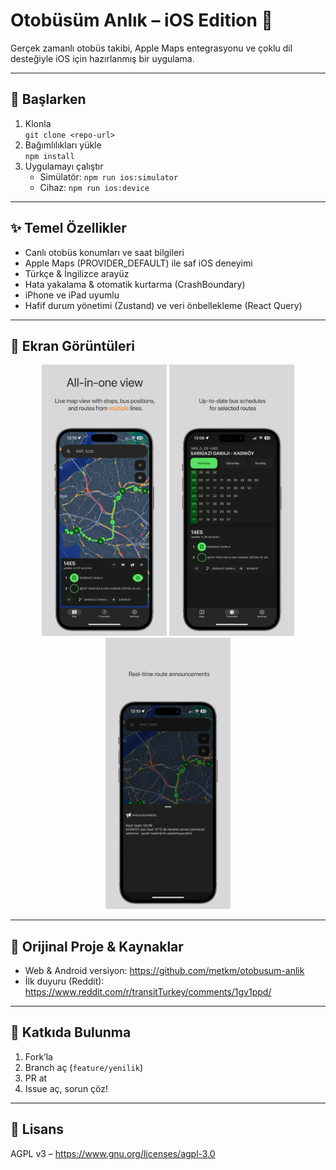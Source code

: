 # Otobüsüm Anlık – iOS Edition 🍎

Gerçek zamanlı otobüs takibi, Apple Maps entegrasyonu ve çoklu dil desteğiyle iOS için hazırlanmış bir uygulama.

---

## 🚀 Başlarken

1. Klonla  
   `git clone <repo-url>`  
2. Bağımlılıkları yükle  
   `npm install`  
3. Uygulamayı çalıştır  
   - Simülatör: `npm run ios:simulator`  
   - Cihaz: `npm run ios:device`

---

## ✨ Temel Özellikler

- Canlı otobüs konumları ve saat bilgileri  
- Apple Maps (PROVIDER_DEFAULT) ile saf iOS deneyimi  
- Türkçe & İngilizce arayüz  
- Hata yakalama & otomatik kurtarma (CrashBoundary)  
- iPhone ve iPad uyumlu  
- Hafif durum yönetimi (Zustand) ve veri önbellekleme (React Query)

---

## 📸 Ekran Görüntüleri

<div align="center">
<img src="preview/en-1.png" width="200" alt="Ana Ekran"/>
<img src="preview/en-2.png" width="200" alt="Zamanlama"/>
<img src="preview/en-3.png" width="200" alt="Duyurular"/>
</div>

---

## 🔗 Orijinal Proje & Kaynaklar

- Web & Android versiyon: https://github.com/metkm/otobusum-anlik  
- İlk duyuru (Reddit): https://www.reddit.com/r/transitTurkey/comments/1gv1ppd/

---

## 🤝 Katkıda Bulunma

1. Fork’la  
2. Branch aç (`feature/yenilik`)  
3. PR at  
4. Issue aç, sorun çöz!

---

## 📝 Lisans

AGPL v3 – https://www.gnu.org/licenses/agpl-3.0
